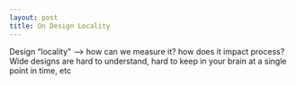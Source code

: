 ```yaml
---
layout: post
title: On Design Locality
---
```


Design “locality" —> how can we measure it? how does it impact process?
Wide designs are hard to understand, hard to keep in your brain at a single point in time, etc
